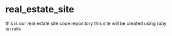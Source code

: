 # real_estate_site
this is our real estate site code repository this site will be created using ruby on rails
